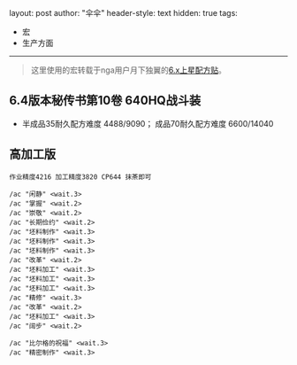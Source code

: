 layout: post
author: "伞伞"
header-style: text
hidden: true
tags: 
  - 宏
  - 生产方面
---

> 这里使用的宏转载于nga用户月下独翼的[6.x上星配方贴](https://nga.178.com/read.php?pid=578949612)。

6.4版本秘传书第10卷 640HQ战斗装
------------------

* 半成品35耐久配方难度 4488/9090； 成品70耐久配方难度 6600/14040


高加工版
-------

~~~~~~
作业精度4216 加工精度3820 CP644 抹茶即可

/ac "闲静" <wait.3>
/ac "掌握" <wait.2>
/ac "崇敬" <wait.2>
/ac "长期俭约" <wait.2>
/ac "坯料制作" <wait.3>
/ac "坯料制作" <wait.3>
/ac "坯料制作" <wait.3>
/ac "改革" <wait.2>
/ac "坯料加工" <wait.3>
/ac "坯料加工" <wait.3>
/ac "坯料加工" <wait.3>
/ac "精修" <wait.3>
/ac "改革" <wait.2>
/ac "坯料加工" <wait.3>
/ac "阔步" <wait.2>

/ac "比尔格的祝福" <wait.3>
/ac "精密制作" <wait.3>
~~~~~~~


